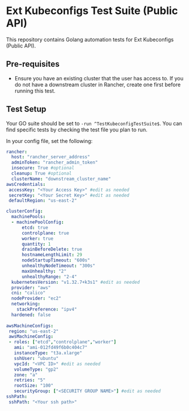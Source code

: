 # Ext Kubeconfigs Test Suite (Public API)

This repository contains Golang automation tests for Ext Kubeconfigs (Public API).

## Pre-requisites

- Ensure you have an existing cluster that the user has access to. If you do not have a downstream cluster in Rancher, create one first before running this test.

## Test Setup

Your GO suite should be set to `-run ^TestKubeconfigTestSuite$`. You can find specific tests by checking the test file you plan to run.

In your config file, set the following:

```yaml
rancher:
  host: "rancher_server_address"
  adminToken: "rancher_admin_token"
  insecure: True #optional
  cleanup: True #optional
  clusterName: "downstream_cluster_name"
awsCredentials:
 accessKey: "<Your Access Key>" #edit as needed
 secretKey: "<Your Secret Key>" #edit as needed
 defaultRegion: "us-east-2" 

clusterConfig:
  machinePools:
  - machinePoolConfig:
      etcd: true
      controlplane: true
      worker: true
      quantity: 1
      drainBeforeDelete: true
      hostnameLengthLimit: 29
      nodeStartupTimeout: "600s"
      unhealthyNodeTimeout: "300s"
      maxUnhealthy: "2"
      unhealthyRange: "2-4"
  kubernetesVersion: "v1.32.7+k3s1" #edit as needed
  provider: "aws"
  cni: "calico"
  nodeProvider: "ec2"
  networking:
    stackPreference: "ipv4"
  hardened: false
 
awsMachineConfigs:
 region: "us-east-2"
 awsMachineConfig:
 - roles: ["etcd","controlplane","worker"]
   ami: "ami-012fd49f6b0c404c7"
   instanceType: "t3a.xlarge"                
   sshUser: "ubuntu"
   vpcId: "<VPC ID>" #edit as needed
   volumeType: "gp2"                         
   zone: "a"
   retries: "5"                              
   rootSize: "100"                            
   securityGroup: ["<SECURITY GROUP NAME>"] #edit as needed
sshPath:
 sshPath: "<Your ssh path>"
```
